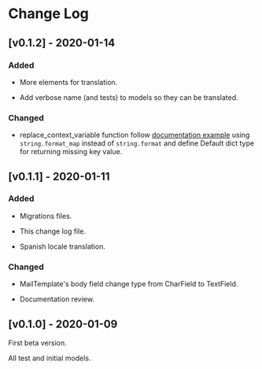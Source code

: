 # Change Log

## [v0.1.2] - 2020-01-14

### Added

- More elements for translation.

- Add verbose name (and tests) to models so they can be translated.

### Changed

- replace_context_variable function follow [documentation example](https://docs.python.org/3/library/stdtypes.html#str.format_map)
 using ``string.format_map`` instead of ``string.format`` and define Default
 dict type for returning missing key value. 

## [v0.1.1] - 2020-01-11

### Added

- Migrations files.

- This change log file.

- Spanish locale translation.

### Changed

- MailTemplate's body field change type from CharField to TextField.

- Documentation review.


## [v0.1.0] - 2020-01-09
First beta version. 

All test and initial models.
